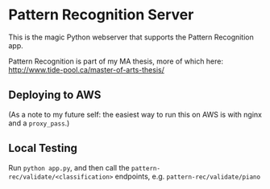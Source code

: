 # Pattern Recognition Server

This is the magic Python webserver that supports the Pattern Recognition app.

Pattern Recognition is part of my MA thesis, more of which here:  http://www.tide-pool.ca/master-of-arts-thesis/

## Deploying to AWS
(As a note to my future self:  the easiest way to run this on AWS is with nginx and a `proxy_pass`.)

## Local Testing
Run `python app.py`, and then call the `pattern-rec/validate/<classification>` endpoints, e.g.  `pattern-rec/validate/piano`
